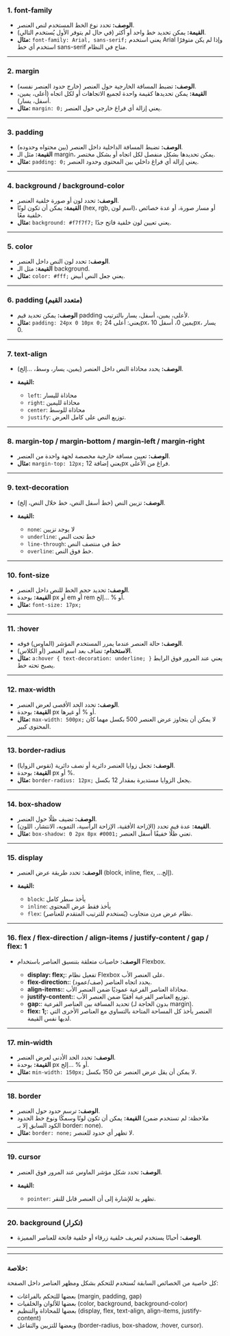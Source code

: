  

### 1. **font-family**

* **الوصف:** تحدد نوع الخط المستخدم لنص العنصر.
* **القيمة:** يمكن تحديد خط واحد أو أكثر (في حال لم يتوفر الأول يُستخدم التالي).
* **مثال:**
  `font-family: Arial, sans-serif;`
  يعني استخدم Arial وإذا لم يكن متوفرًا استخدم أي خط sans-serif متاح في النظام.

---

### 2. **margin**

* **الوصف:** تضبط المسافة الخارجية حول العنصر (خارج حدود العنصر نفسه).
* **القيمة:** يمكن تحديدها كقيمة واحدة لجميع الاتجاهات أو لكل اتجاه (أعلى، يمين، أسفل، يسار).
* **مثال:**
  `margin: 0;`
  يعني إزالة أي فراغ خارجي حول العنصر.

---

### 3. **padding**

* **الوصف:** تضبط المسافة الداخلية داخل العنصر (بين محتواه وحدوده).
* **القيمة:** مثل الـ margin، يمكن تحديدها بشكل منفصل لكل اتجاه أو بشكل مختصر.
* **مثال:**
  `padding: 0;`
  يعني إزالة أي فراغ داخلي بين المحتوى وحدود العنصر.

---

### 4. **background / background-color**

* **الوصف:** تحدد لون أو صورة خلفية العنصر.
* **القيمة:** يمكن أن تكون لونًا (hex, rgb, اسم لون)، أو مسار صورة، أو عدة خصائص خلفية معًا.
* **مثال:**
  `background: #f7f7f7;`
  يعني تعيين لون خلفية فاتح جدًا.

---

### 5. **color**

* **الوصف:** تحدد لون النص داخل العنصر.
* **القيمة:** مثل الـ background.
* **مثال:**
  `color: #fff;`
  يعني جعل النص أبيض.

---

### 6. **padding (متعدد القيم)**

* **الوصف:** يمكن تحديد قيم padding لأعلى، يمين، أسفل، يسار بالترتيب.
* **مثال:**
  `padding: 24px 0 10px 0;`
  يعني:
  أعلى 24px، يمين 0، أسفل 10px، يسار 0.

---

### 7. **text-align**

* **الوصف:** يحدد محاذاة النص داخل العنصر (يمين، يسار، وسط، ...إلخ).
* **القيمة:**

  * `left`: محاذاة لليسار
  * `right`: محاذاة لليمين
  * `center`: محاذاة للوسط
  * `justify`: توزيع النص على كامل العرض.

---

### 8. **margin-top / margin-bottom / margin-left / margin-right**

* **الوصف:** تعيين مسافة خارجية مخصصة لجهة واحدة من العنصر.
* **مثال:**
  `margin-top: 12px;`
  يعني إضافة 12px فراغ من الأعلى.

---

### 9. **text-decoration**

* **الوصف:** تزيين النص (خط أسفل النص، خط خلال النص، إلخ).
* **القيمة:**

  * `none`: لا يوجد تزيين
  * `underline`: خط تحت النص
  * `line-through`: خط في منتصف النص
  * `overline`: خط فوق النص.

---

### 10. **font-size**

* **الوصف:** تحديد حجم الخط للنص داخل العنصر.
* **القيمة:** بوحدة px أو em أو rem أو % ...إلخ.
* **مثال:**
  `font-size: 17px;`

---

### 11. **:hover**

* **الوصف:** حالة العنصر عندما يمرر المستخدم المؤشر (الماوس) فوقه.
* **الاستخدام:** تضاف بعد اسم العنصر (أو الكلاس).
* **مثال:**
  `a:hover { text-decoration: underline; }`
  يعني عند المرور فوق الرابط يصبح تحته خط.

---

### 12. **max-width**

* **الوصف:** تحدد الحد الأقصى لعرض العنصر.
* **القيمة:** بوحدة px أو % أو غيرها.
* **مثال:**
  `max-width: 500px;`
  لا يمكن أن يتجاوز عرض العنصر 500 بكسل مهما كان المحتوى كبير.

---

### 13. **border-radius**

* **الوصف:** تجعل زوايا العنصر دائرية أو نصف دائرية (تقوس الزوايا).
* **القيمة:** بوحدة px أو %.
* **مثال:**
  `border-radius: 12px;`
  يجعل الزوايا مستديرة بمقدار 12 بكسل.

---

### 14. **box-shadow**

* **الوصف:** تضيف ظلًا حول العنصر.
* **القيمة:** عدة قيم تحدد (الإزاحة الأفقية، الإزاحة الرأسية، التمويه، الانتشار، اللون).
* **مثال:**
  `box-shadow: 0 2px 8px #0001;`
  تعني ظلًا خفيفًا أسفل العنصر.

---

### 15. **display**

* **الوصف:** تحدد طريقة عرض العنصر (block, inline, flex, ...إلخ).
* **القيمة:**

  * `block`: يأخذ سطر كامل
  * `inline`: يأخذ فقط عرض المحتوى
  * `flex`: نظام عرض مرن متجاوب (يُستخدم للترتيب المتقدم للعناصر).

---

### 16. **flex / flex-direction / align-items / justify-content / gap / flex: 1**

* **الوصف:** خاصيات متعلقة بتنسيق العناصر باستخدام Flexbox.

  * **display: flex;**: تفعيل نظام Flexbox على العنصر الأب.
  * **flex-direction:**: يحدد اتجاه العناصر (صف/عمود).
  * **align-items:**: محاذاة العناصر الفرعية عموديًا ضمن العنصر الأب.
  * **justify-content:**: توزيع العناصر الفرعية أفقيًا ضمن العنصر الأب.
  * **gap:**: تحديد المسافة بين العناصر الفرعية (بدون الحاجة لـ margin).
  * **flex: 1;**: العنصر يأخذ كل المساحة المتاحة بالتساوي مع العناصر الأخرى التي لديها نفس القيمة.

---

### 17. **min-width**

* **الوصف:** تحدد الحد الأدنى لعرض العنصر.
* **القيمة:** بوحدة px أو % ...إلخ.
* **مثال:**
  `min-width: 150px;`
  لا يمكن أن يقل عرض العنصر عن 150 بكسل.

---

### 18. **border**

* **الوصف:** ترسم حدود حول العنصر.
* **القيمة:** يمكن أن تكون لونًا وسمكًا ونوع خط الحدود (ملاحظة: لم تستخدم ضمن الكود السابق إلا بـ border: none).
* **مثال:**
  `border: none;`
  لا تظهر أي حدود للعنصر.

---

### 19. **cursor**

* **الوصف:** تحدد شكل مؤشر الماوس عند المرور فوق العنصر.
* **القيمة:**

  * `pointer`: تظهر يد للإشارة إلى أن العنصر قابل للنقر.

---

### 20. **background (تكرار)**

* **الوصف:** أحيانًا يستخدم لتعريف خلفية زرقاء أو خلفية فاتحة للعناصر المميزة.

---

---

### **خلاصة:**

كل خاصية من الخصائص السابقة تُستخدم للتحكم بشكل ومظهر العناصر داخل الصفحة:

* بعضها للتحكم بالفراغات (margin, padding, gap)
* بعضها للألوان والخلفيات (color, background, background-color)
* بعضها للمحاذاة والتنظيم (display, flex, text-align, align-items, justify-content)
* وبعضها للتزيين والتفاعل (border-radius, box-shadow, \:hover, cursor).
 